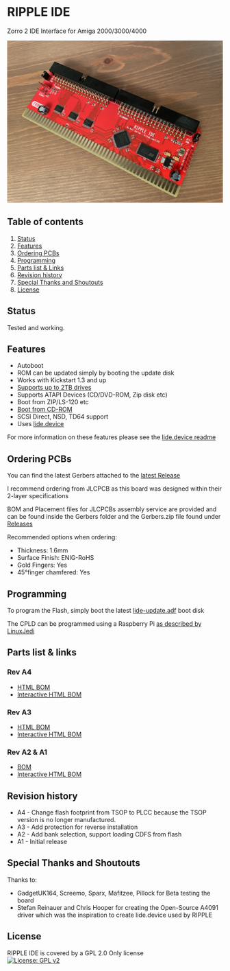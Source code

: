 # RIPPLE IDE

Zorro 2 IDE Interface for Amiga 2000/3000/4000

![PCB](Docs/RIPPLE.jpg?raw=True)

## Table of contents
1. [Status](#status)
2. [Features](#features)
3. [Ordering PCBs](#ordering-pcbs)
4. [Programming](#programming)
5. [Parts list & Links](#parts-list--links)
6. [Revision history](#revision-history)
7. [Special Thanks and Shoutouts](#special-thanks-and-shoutouts)
8. [License](#license)

## Status
Tested and working.

## Features
* Autoboot
* ROM can be updated simply by booting the update disk
* Works with Kickstart 1.3 and up
* [Supports up to 2TB drives](https://github.com/LIV2/lide.device/#large-drive-4gb-support)
* Supports ATAPI Devices (CD/DVD-ROM, Zip disk etc)
* Boot from ZIP/LS-120 etc
* [Boot from CD-ROM](https://github.com/LIV2/lide.device/#boot-from-cdrom)
* SCSI Direct, NSD, TD64 support
* Uses [lide.device](https://github.com/LIV2/lide.device)

For more information on these features please see the [lide.device readme](https://github.com/LIV2/lide.device/blob/master/README.md)

## Ordering PCBs
You can find the latest Gerbers attached to the [latest Release](https://github.com/LIV2/RIPPLE-IDE/releases)

I recommend ordering from JLCPCB as this board was designed within their 2-layer specifications  

BOM and Placement files for JLCPCBs assembly service are provided and can be found inside the Gerbers folder and the Gerbers.zip file found under [Releases](https://github.com/LIV2/RIPPLE-IDE/releases)

Recommended options when ordering:
* Thickness: 1.6mm
* Surface Finish: ENIG-RoHS
* Gold Fingers: Yes
* 45°finger chamfered: Yes

## Programming
To program the Flash, simply boot the latest [lide-update.adf](https://github.com/LIV2/lide.device/releases/latest) boot disk

The CPLD can be programmed using a Raspberry Pi [as described by LinuxJedi](https://linuxjedi.co.uk/2020/12/01/programming-xilinx-jtag-from-a-raspberry-pi/)

## Parts list & links
### Rev A4
* [HTML BOM](https://html-preview.github.io/?url=https://github.com/LIV2/RIPPLE-IDE/blob/Rev_A4/Docs/RIPPLE_bom.html)
* [Interactive HTML BOM](https://html-preview.github.io/?url=https://github.com/LIV2/RIPPLE-IDE/blob/Rev_A4/Docs/RIPPLE-ibom.html)

### Rev A3
* [HTML BOM](https://html-preview.github.io/?url=https://github.com/LIV2/RIPPLE-IDE/blob/Rev_A3/Docs/RIPPLE_bom.html)
* [Interactive HTML BOM](https://html-preview.github.io/?url=https://github.com/LIV2/RIPPLE-IDE/blob/Rev_A3/Docs/RIPPLE-ibom.html)

### Rev A2 & A1
* [BOM](Docs/Rev_A2-bom.md)
* [Interactive HTML BOM](https://html-preview.github.io/?url=https://github.com/LIV2/RIPPLE-IDE/blob/Rev_A2/Docs/RIPPLE-ibom.html)

## Revision history
* A4 - Change flash footprint from TSOP to PLCC because the TSOP version is no longer manufactured.
* A3 - Add protection for reverse installation
* A2 - Add bank selection, support loading CDFS from flash
* A1 - Initial release

## Special Thanks and Shoutouts
Thanks to:
* GadgetUK164, Screemo, Sparx, Mafitzee, Pillock for Beta testing the board
* Stefan Reinauer and Chris Hooper for creating the Open-Source A4091 driver which was the inspiration to create lide.device used by RIPPLE

## License
RIPPLE IDE is covered by a GPL 2.0 Only license  
[![License: GPL v2](https://img.shields.io/badge/License-GPL_v2-blue.svg)](https://www.gnu.org/licenses/old-licenses/gpl-2.0.en.html)

